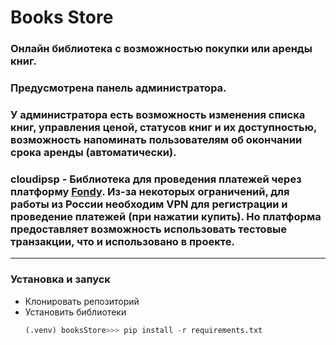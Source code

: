 # Books Store

### Онлайн библиотека с возможностью покупки или аренды книг.
### Предусмотрена панель администратора.
### У администратора есть возможность изменения списка книг, управления ценой, статусов книг и их доступностью, возможность напоминать пользователям об окончании срока аренды (автоматически).
### cloudipsp - Библиотека для проведения платежей через платформу  [Fondy](https://fondy.ua/ru/). Из-за некоторых ограничений, для работы из России необходим VPN для регистрации и проведение платежей (при нажатии купить). Но платформа предоставляет возможность использовать тестовые транзакции, что и использовано в проекте.
___
### Установка и запуск
- Клонировать репозиторий
- Установить библиотеки
  ```python
  (.venv) booksStore>>> pip install -r requirements.txt
  ```
